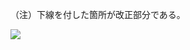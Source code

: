 （注）下線を付した箇所が改正部分である。

![](https://www.nta.go.jp/tmp/2a271b15-f47f-4064-8ece-207a72a3388d/images/8b9009be21a99f3ae243c7ee3898089e4308ca68d8270e51c54f3b1ed31c6166.jpg)